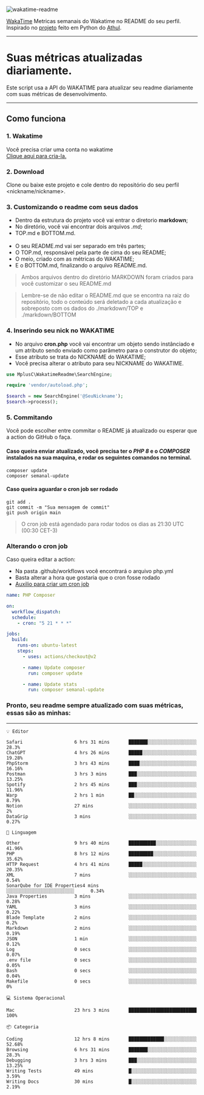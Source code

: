 ![wakatime-readme](https://socialify.git.ci/bymatheus/wakatime-readme/image?description=1&descriptionEditable=M%C3%A9tricas%20semanais%20do%20Wakatime%20no%20seu%20README%20de%20perfil.&font=KoHo&forks=1&language=1&owner=1&pattern=Signal&stargazers=1&theme=Dark)

[WakaTime](https://wakatime.com) Metricas semanais do Wakatime no README do seu perfil. <br>
Inspirado no [projeto](https://github.com/athul/waka-readme) feito em Python do [Athul](https://github.com/athul).
___

# Suas métricas atualizadas diariamente.
Este script usa a API do WAKATIME para atualizar seu readme diariamente com suas métricas de desenvolvimento.

___

## Como funciona

### 1. Wakatime
Você precisa criar uma conta no wakatime <br>
[Clique aqui para cria-la.](https://wakatime.com) 

### 2. Download
Clone ou baixe este projeto e cole dentro do repositório do seu perfil <nickname/nickname>.

### 3. Customizando o readme com seus dados
- Dentro da estrutura do projeto você vai entrar o diretorio **markdown**;  
- No diretório, você vai encontrar dois arquivos *.md*;
- TOP.md e BOTTOM.md.
<br><br>
- O seu README.md vai ser separado em três partes; 
- O TOP.md, responsável pela parte de cima do seu README;
- O meio, criado com as métricas do WAKATIME;
- E o BOTTOM.md, finalizando o arquivo README.md.<br>

> Ambos arquivos dentro do diretório MARKDOWN foram criados para você customizar o seu README.md

> Lembre-se de não editar o README.md que se encontra na raiz do repositório, todo o conteúdo será deletado a cada atualização e sobreposto com os dados do ./markdown/TOP e ./markdown/BOTTOM

### 4. Inserindo seu nick no WAKATIME
- No arquivo **cron.php** você vai encontrar um objeto sendo instânciado e um atributo sendo enviado como parâmetro para o construtor do objeto;
- Esse atributo se trata do NICKNAME do WAKATIME;
- Você precisa alterar o atributo para seu NICKNAME do WAKATIME.

```php
use MplusC\WakatimeReadme\SearchEngine;

require 'vendor/autoload.php';

$search = new SearchEngine('@SeuNickname');
$search->process();
```

### 5. Commitando
Você pode escolher entre commitar o README já atualizado ou esperar que a action do GitHub o faça. <br>

#### Caso queira enviar atualizado, você precisa ter o *PHP 8* e o *COMPOSER* instalados na sua maquina, e rodar os seguintes comandos no terminal.
```composer
composer update
composer semanal-update 
```

#### Caso queira aguardar o cron job ser rodado 
```git 
git add .
git commit -m "Sua mensagem de commit"
git push origin main
```

>O cron job está agendado para rodar todos os dias as 21:30 UTC (00:30 CET-3) 

### Alterando o cron job
Caso queira editar a action:

- Na pasta .github/workflows você encontrará o arquivo php.yml
- Basta alterar a hora que gostaria que o cron fosse rodado
- [Auxilio para criar um cron job](https://crontab.guru)

```yml
name: PHP Composer

on:
  workflow_dispatch:
  schedule:
    - cron: "5 21 * * *"

jobs:
  build:
    runs-on: ubuntu-latest
    steps:
      - uses: actions/checkout@v2

      - name: Update composer
        run: composer update

      - name: Update stats
        run: composer semanal-update
```

### Pronto, seu readme sempre atualizado com suas métricas, essas são as minhas:

___
```text
💡 Editor

Safari                   6 hrs 31 mins       ███████░░░░░░░░░░░░░░░░░░      28.3%
ChatGPT                  4 hrs 26 mins       █████░░░░░░░░░░░░░░░░░░░░     19.28%
PhpStorm                 3 hrs 43 mins       ████░░░░░░░░░░░░░░░░░░░░░     16.16%
Postman                  3 hrs 3 mins        ███░░░░░░░░░░░░░░░░░░░░░░     13.25%
Spotify                  2 hrs 45 mins       ███░░░░░░░░░░░░░░░░░░░░░░     11.96%
Warp                     2 hrs 1 min         ██░░░░░░░░░░░░░░░░░░░░░░░      8.79%
Notion                   27 mins             ░░░░░░░░░░░░░░░░░░░░░░░░░         2%
DataGrip                 3 mins              ░░░░░░░░░░░░░░░░░░░░░░░░░      0.27%
```
```text
💬 Linguagem

Other                    9 hrs 40 mins       ██████████░░░░░░░░░░░░░░░     41.96%
PHP                      8 hrs 12 mins       █████████░░░░░░░░░░░░░░░░     35.62%
HTTP Request             4 hrs 41 mins       █████░░░░░░░░░░░░░░░░░░░░     20.35%
XML                      7 mins              ░░░░░░░░░░░░░░░░░░░░░░░░░      0.54%
SonarQube for IDE Properties4 mins              ░░░░░░░░░░░░░░░░░░░░░░░░░      0.34%
Java Properties          3 mins              ░░░░░░░░░░░░░░░░░░░░░░░░░      0.28%
YAML                     3 mins              ░░░░░░░░░░░░░░░░░░░░░░░░░      0.22%
Blade Template           2 mins              ░░░░░░░░░░░░░░░░░░░░░░░░░       0.2%
Markdown                 2 mins              ░░░░░░░░░░░░░░░░░░░░░░░░░      0.19%
JSON                     1 min               ░░░░░░░░░░░░░░░░░░░░░░░░░      0.12%
Log                      0 secs              ░░░░░░░░░░░░░░░░░░░░░░░░░      0.07%
.env file                0 secs              ░░░░░░░░░░░░░░░░░░░░░░░░░      0.05%
Bash                     0 secs              ░░░░░░░░░░░░░░░░░░░░░░░░░      0.04%
Makefile                 0 secs              ░░░░░░░░░░░░░░░░░░░░░░░░░         0%
```
```text
💻 Sistema Operacional

Mac                      23 hrs 3 mins       █████████████████████████       100%
```
```text
📦 Categoria

Coding                   12 hrs 8 mins       █████████████░░░░░░░░░░░░     52.68%
Browsing                 6 hrs 31 mins       ███████░░░░░░░░░░░░░░░░░░      28.3%
Debugging                3 hrs 3 mins        ███░░░░░░░░░░░░░░░░░░░░░░     13.25%
Writing Tests            49 mins             █░░░░░░░░░░░░░░░░░░░░░░░░      3.59%
Writing Docs             30 mins             █░░░░░░░░░░░░░░░░░░░░░░░░      2.19%
```
